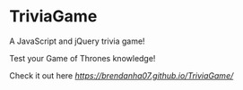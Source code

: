 # TriviaGame

A JavaScript and jQuery trivia game!

Test your Game of Thrones knowledge!

Check it out here
*https://brendanha07.github.io/TriviaGame/*